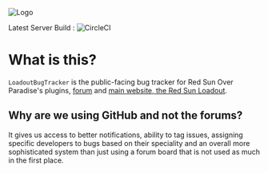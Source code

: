 ![Logo](https://cdn.redsun.tf/256_logo.png)

Latest Server Build : ![CircleCI](https://circleci.com/gh/EgocentricPoliceDick/redsun-master.png?circle-token=dd2f42e59c118bc133a486cbf74cc2b09d9de943)
# What is this?
`LoadoutBugTracker` is the public-facing bug tracker for Red Sun Over Paradise's plugins, [forum](https://forum.redsun.tf) and [main website, the Red Sun Loadout](https://redsun.tf).

## Why are we using GitHub and not the forums?
It gives us access to better notifications, ability to tag issues, assigning specific developers to bugs based on their speciality and an overall more sophisticated system than just using a forum board that is not used as much in the first place.
